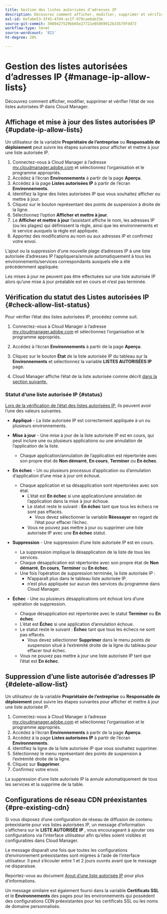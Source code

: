 ```yaml
---
title: Gestion des listes autorisées d’adresses IP
description: Découvrez comment afficher, modifier, supprimer et vérifier l’état de vos listes autorisées IP dans Cloud Manager.
exl-id: 6efabe53-3f45-47d4-ac1f-979cae0ab33e
source-git-commit: 3080427529bb65e27721e05069012b33579fdd73
workflow-type: tm+mt
source-wordcount: '821'
ht-degree: 20%

---
```


# Gestion des listes autorisées d’adresses IP {#manage-ip-allow-lists}

Découvrez comment afficher, modifier, supprimer et vérifier l’état de vos listes autorisées IP dans Cloud Manager.

## Affichage et mise à jour des listes autorisées IP {#update-ip-allow-lists}

Un utilisateur de la variable **Propriétaire de l’entreprise** ou **Responsable de déploiement** peut suivre les étapes suivantes pour afficher et mettre à jour une liste autorisée IP.

1. Connectez-vous à Cloud Manager à l’adresse [my.cloudmanager.adobe.com](https://my.cloudmanager.adobe.com/) et sélectionnez l’organisation et le programme appropriés.
1. Accédez à l’écran **Environnements** à partir de la page **Aperçu**.
1. Accédez à la page **Listes autorisées IP** à partir de l’écran **Environnements**.
1. Identifiez la ligne des listes autorisées IP que vous souhaitez afficher ou mettre à jour.
1. Cliquez sur le bouton représentant des points de suspension à droite de la ligne.
1. Sélectionnez l’option **Afficher et mettre à jour**.
1. Le **Afficher et mettre à jour** l’assistant affiche le nom, les adresses IP (ou les plages) qui définissent la règle, ainsi que les environnements et le service auxquels la règle est appliquée.
1. Apportez des modifications au nom ou aux adresses IP et confirmez votre envoi.

L’ajout ou la suppression d’une nouvelle plage d’adresses IP à une liste autorisée d’adresses IP l’appliquera/annule automatiquement à tous les environnements/services correspondants auxquels elle a été précédemment appliquée.

Les mises à jour ne peuvent pas être effectuées sur une liste autorisée IP alors qu’une mise à jour préalable est en cours et n’est pas terminée.

## Vérification du statut des Listes autorisées IP {#check-allow-list-status}

Pour vérifier l’état des listes autorisées IP, procédez comme suit.

1. Connectez-vous à Cloud Manager à l’adresse [my.cloudmanager.adobe.com](https://my.cloudmanager.adobe.com/) et sélectionnez l’organisation et le programme appropriés.

1. Accédez à l’écran **Environnements** à partir de la page **Aperçu**.

1. Cliquez sur le bouton **État** de la liste autorisée IP du tableau sur la **Environnements** et sélectionnez la variable **LISTES AUTORISÉES IP** page.

1. Cloud Manager affiche l’état de la liste autorisée comme décrit [dans la section suivante.](#status)

### Statut d’une liste autorisée IP {#status}

[Lors de la vérification de l’état des listes autorisées IP,](#check-allow-list-status) ils peuvent avoir l’une des valeurs suivantes.

* **Appliqué** - La liste autorisée IP est correctement appliquée à un ou plusieurs environnements.

* **Mise à jour** - Une mise à jour de la liste autorisée IP est en cours, qui peut inclure une ou plusieurs applications ou une annulation de l’application de la liste.

   * Chaque application/annulation de l’application est répertoriée avec son propre état de **Non démarré**, **En cours**, **Terminer** ou **En échec**.

* **En échec** - Un ou plusieurs processus d’application ou d’annulation d’application d’une mise à jour ont échoué.
   * Chaque application et sa désapplication sont répertoriées avec son état.
      * L’état est **En échec** si une application/une annulation de l’application dans la mise à jour échoue.
      * Le statut reste le suivant : **En échec** tant que tous les échecs ne sont pas effacés.
         * Vous devez sélectionner la variable **Réessayer** en regard de l’état pour effacer l’échec.
      * Vous ne pouvez pas mettre à jour ou supprimer une liste autorisée IP avec une **En échec** statut.

* **Suppression** - Une suppression d’une liste autorisée IP est en cours.
   * La suppression implique la désapplication de la liste de tous les services.
   * Chaque désapplication est répertoriée avec son propre état de **Non démarré**, **En cours**, **Terminer** ou **En échec**.
   * Une fois l’opération de suppression terminée, la liste autorisée IP :
      * N’apparaît plus dans le tableau liste autorisée IP.
      * n’est plus appliquée sur aucun des services du programme dans Cloud Manager.

* **Échec** - Une ou plusieurs désapplications ont échoué lors d’une opération de suppression.

   * Chaque désapplication est répertoriée avec le statut **Terminer** ou **En échec**.
   * L’état est **Échec** si une application d’annulation échoue.
   * Le statut reste le suivant : **Échec** tant que tous les échecs ne sont pas effacés.
      * Vous devez sélectionner **Supprimer** dans le menu points de suspension situé à l’extrémité droite de la ligne du tableau pour effacer tout échec.
   * Vous ne pouvez pas mettre à jour une liste autorisée IP tant que l’état est **En échec**.

## Suppression d’une liste autorisée d’adresses IP {#delete-allow-list}

Un utilisateur de la variable **Propriétaire de l’entreprise** ou **Responsable de déploiement** peut suivre les étapes suivantes pour afficher et mettre à jour une liste autorisée IP.

1. Connectez-vous à Cloud Manager à l’adresse [my.cloudmanager.adobe.com](https://my.cloudmanager.adobe.com/) et sélectionnez l’organisation et le programme appropriés.
1. Accédez à l’écran **Environnements** à partir de la page **Aperçu**.
1. Accédez à la page **Listes autorisées IP** à partir de l’écran **Environnements**.
1. Identifiez la ligne de la liste autorisée IP que vous souhaitez supprimer.
1. Sélectionnez le menu représentant des points de suspension à l’extrémité droite de la ligne.
1. Cliquez sur **Supprimer**.
1. Confirmez votre envoi.

La suppression d’une liste autorisée IP la annule automatiquement de tous les services et la supprime de la table.

## Configurations de réseau CDN préexistantes {#pre-existing-cdn}

Si vous disposez d’une configuration de réseau de diffusion de contenu préexistante pour vos listes autorisées IP, un message d’information s’affichera sur le **LISTE AUTORISÉE IP** , vous encourageant à ajouter ces configurations via l’interface utilisateur afin qu’elles soient visibles et configurables dans Cloud Manager.

Le message disparaît une fois que toutes les configurations d’environnement préexistantes sont migrées à l’aide de l’interface utilisateur. Il peut s’écouler entre 1 et 2 jours ouvrés avant que le message ne disparaisse.

Reportez-vous au document [Ajout d’une liste autorisée IP](/help/implementing/cloud-manager/ip-allow-lists/add-ip-allow-lists.md) pour plus d’informations.

Un message similaire est également fourni dans la variable **Certificats SSL** et le **Environnements** des pages pour les environnements qui possèdent des configurations CDN préexistantes pour les certificats SSL ou les noms de domaine personnalisés.
